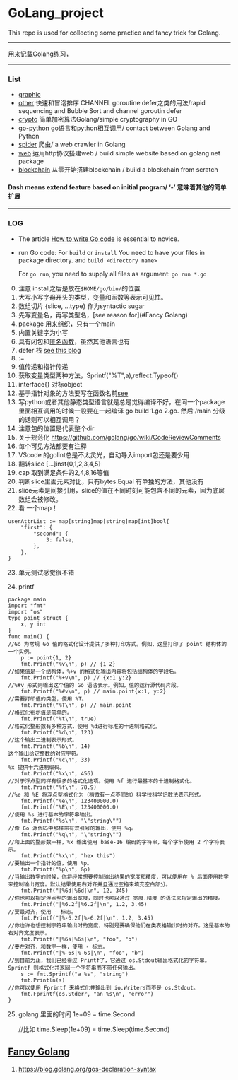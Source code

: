 # GoLang_project

This repo is used for collecting some practice and fancy trick for Golang.

---
用来记载Golang练习，



---

### List

+ [graphic](https://github.com/dyllanwli/GoLang_project/tree/master/graphic)
+ [other](https://github.com/dyllanwli/GoLang_project/tree/master/other) 快速和冒泡排序 CHANNEL goroutine defer之类的用法/rapid sequencing and Bubble Sort and channel goroutin defer
+ [crypto](https://github.com/dyllanwli/GoLang_project/tree/master/crypto) 简单加密算法Golang/simple cryptography in GO
+ [go-python](https://github.com/dyllanwli/GoLang_project/tree/master/go-python) go语言和python相互调用/ contact between Golang and Python
+ [spider](https://github.com/dyllanwli/GoLang_project/tree/master/spider) 爬虫/ a web crawler in Golang
+ [web](https://github.com/dyllanwli/GoLang_project/tree/master/web) 运用http协议搭建web / build simple website based on golang net package
+ [blockchain](https://github.com/dyllanwli/GoLang_project/tree/master/blockchain) 从零开始搭建blockchain / build a blockchain from scratch

#### Dash means extend feature based on initial program/ ‘-’ 意味着其他的简单扩展



---


### LOG
+  The article [How to write Go code](https://golang.org/doc/code.html) is essential to novice.
+  run Go code:
    For `build` or `install` You need to have your files in package directory. and `build <directory name>`
    
    For `go run`, you need to supply all files as argument:
    `go run *.go`

0. 注意 install之后是放在`$HOME/go/bin/`的位置
1. 大写小写字母开头的类型，变量和函数等表示可见性。
2. 数组切片 {slice, ...type} 作为syntactic sugar
3. 先写变量名，再写类型名，[see reason for](#Fancy Golang)
4. package 用来组织，只有一个main
5. 内置关键字为小写
6. 具有闭包和[匿名函数](http://books.studygolang.com/gopl-zh/ch5/ch5-06.html)，虽然其他语言也有
7. defer 栈 [see this blog](https://chinazt.cc/2017/06/30/deferde-shi-yong-gui-ze/)
8. :=
9. 值传递和指针传递
10. 获取变量类型两种方法，Sprintf("%T",a),reflect.Typeof()
11. interface{} 对标object
12. 基于指针对象的方法要写在函数名前[see](http://books.studygolang.com/gopl-zh/ch6/ch6-02.html)
13. 写python或者其他静态类型语言就是总是觉得编译不好，在同一个package里面相互调用的时候一般要在一起编译 go build 1.go 2.go. 然后./main 分级的话则可以相互调用？ 
14. 注意包的位置是代表整个dir
15. 关于规范化 https://github.com/golang/go/wiki/CodeReviewComments 
16. 每个可见方法都要有注释
17. VScode 的golint总是不太灵光，自动导入import包还是要少用
18. 翻转slice [...]inst{0,1,2,3,4,5}
19. cap 取到满足条件的2,4,8,16等值
20. 判断slice里面元素对比，只有bytes.Equal 有单独的方法，其他没有
21. slice元素是间接引用，slice的值在不同时刻可能包含不同的元素，因为底层数组会被修改。
22. 看 一个map！
```
userAttrList := map[string]map[string]map[int]bool{
    "first": {
        "second": {
            3: false,
        },
    },
}
```
23. 单元测试感觉很不错

24. printf
```
package main
import "fmt"
import "os"
type point struct {
    x, y int
}
func main() {
//Go 为常规 Go 值的格式化设计提供了多种打印方式。例如，这里打印了 point 结构体的一个实例。
    p := point{1, 2}
    fmt.Printf("%v\n", p) // {1 2}
//如果值是一个结构体，%+v 的格式化输出内容将包括结构体的字段名。
    fmt.Printf("%+v\n", p) // {x:1 y:2}
//%#v 形式则输出这个值的 Go 语法表示。例如，值的运行源代码片段。
    fmt.Printf("%#v\n", p) // main.point{x:1, y:2}
//需要打印值的类型，使用 %T。
    fmt.Printf("%T\n", p) // main.point
//格式化布尔值是简单的。
    fmt.Printf("%t\n", true)
//格式化整形数有多种方式，使用 %d进行标准的十进制格式化。
    fmt.Printf("%d\n", 123)
//这个输出二进制表示形式。
    fmt.Printf("%b\n", 14)
这个输出给定整数的对应字符。
    fmt.Printf("%c\n", 33)
%x 提供十六进制编码。
    fmt.Printf("%x\n", 456)
//对于浮点型同样有很多的格式化选项。使用 %f 进行最基本的十进制格式化。
    fmt.Printf("%f\n", 78.9)
//%e 和 %E 将浮点型格式化为（稍微有一点不同的）科学技科学记数法表示形式。
    fmt.Printf("%e\n", 123400000.0)
    fmt.Printf("%E\n", 123400000.0)
//使用 %s 进行基本的字符串输出。
    fmt.Printf("%s\n", "\"string\"")
//像 Go 源代码中那样带有双引号的输出，使用 %q。
    fmt.Printf("%q\n", "\"string\"")
//和上面的整形数一样，%x 输出使用 base-16 编码的字符串，每个字节使用 2 个字符表示。
    fmt.Printf("%x\n", "hex this")
//要输出一个指针的值，使用 %p。
    fmt.Printf("%p\n", &p)
//当输出数字的时候，你将经常想要控制输出结果的宽度和精度，可以使用在 % 后面使用数字来控制输出宽度。默认结果使用右对齐并且通过空格来填充空白部分。
    fmt.Printf("|%6d|%6d|\n", 12, 345)
//你也可以指定浮点型的输出宽度，同时也可以通过 宽度.精度 的语法来指定输出的精度。
    fmt.Printf("|%6.2f|%6.2f|\n", 1.2, 3.45)
//要最对齐，使用 - 标志。
    fmt.Printf("|%-6.2f|%-6.2f|\n", 1.2, 3.45)
//你也许也想控制字符串输出时的宽度，特别是要确保他们在类表格输出时的对齐。这是基本的右对齐宽度表示。
    fmt.Printf("|%6s|%6s|\n", "foo", "b")
//要左对齐，和数字一样，使用 - 标志。
    fmt.Printf("|%-6s|%-6s|\n", "foo", "b")
//到目前为止，我们已经看过 Printf了，它通过 os.Stdout输出格式化的字符串。Sprintf 则格式化并返回一个字符串而不带任何输出。
    s := fmt.Sprintf("a %s", "string")
    fmt.Println(s)
//你可以使用 Fprintf 来格式化并输出到 io.Writers而不是 os.Stdout。
    fmt.Fprintf(os.Stderr, "an %s\n", "error")
}
```

25. golang 里面的时间 1e+09 = time.Second 

    //比如
    time.Sleep(1e+09) = time.Sleep(time.Second)


## [Fancy Golang](#FancyGolang)
1. https://blog.golang.org/gos-declaration-syntax
